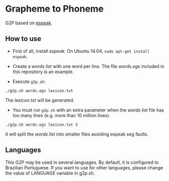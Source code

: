 # Grapheme to Phoneme
G2P based on [espeak](http://espeak.sourceforge.net/).

How to use
----------

* First of all, install *espeak*. On Ubuntu 14.04, `sudo apt-get install espeak`.

* Create a *words list* with one word per line. The file *words.egs* included in this repository is an example.

* Execute `g2p.sh`:
```
./g2p.sh words.egs lexicon.txt
```
The *lexicon.txt* will be generated.

* You must run `g2p.sh` with an extra parameter when the *words list* file has too many lines (e.g. more than 10 million lines). 
```
./g2p.sh words.egs lexicon.txt 3
```
It will split the *words list* into smaller files avoiding espeak seg faults.


Languages
---------

This G2P may be used in several languages. By defautl, it is configured to Brazilian Portuguese. If you want to use for other languages, please change the value of LANGUAGE variable in g2p.sh.
